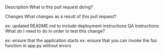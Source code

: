Description
What is this pull request doing?

Changes
What changes as a result of this pull request?

ex: updated README.md to include deployment instructions
QA Instructions
What do I need to do in order to test this change?

ex: ensure that the application starts
ex: ensure that you can invoke the foo function in app.py without errors
